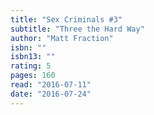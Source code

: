 ```yaml
---
title: "Sex Criminals #3"
subtitle: "Three the Hard Way"
author: "Matt Fraction"
isbn: ""
isbn13: ""
rating: 5
pages: 160
read: "2016-07-11"
date: "2016-07-24"
---
```


